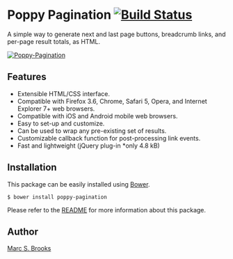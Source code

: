 # Poppy Pagination [<img src="https://travis-ci.org/nuxy/Poppy-Pagination.svg?branch=master" alt="Build Status" />](https://travis-ci.org/nuxy/Poppy-Pagination)

A simple way to generate next and last page buttons, breadcrumb links, and per-page result totals, as HTML.

[<img src="https://nuxy.github.io/Poppy-Pagination/preview.gif" alt="Poppy-Pagination" />](https://nuxy.github.io/Poppy-Pagination)

## Features

- Extensible HTML/CSS interface.
- Compatible with Firefox 3.6, Chrome, Safari 5, Opera, and Internet Explorer 7+ web browsers.
- Compatible with iOS and Android mobile web browsers.
- Easy to set-up and customize.
- Can be used to wrap any pre-existing set of results.
- Customizable callback function for post-processing link events.
- Fast and lightweight (jQuery plug-in *only 4.8 kB)

## Installation

This package can be easily installed using [Bower](http://bower.io).

    $ bower install poppy-pagination

Please refer to the [README](https://nuxy.github.io/Poppy-Pagination) for more information about this package.

## Author

[Marc S. Brooks](https://github.com/nuxy)
